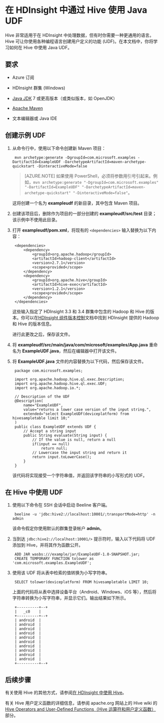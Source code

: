 <properties
pageTitle="在 HDInsight 中通过 Hive 使用 Java 用户定义函数 (UDF) | Azure"
description="了解如何在 HDInsight 的 Hive 中创建并使用 Java 用户定义函数 (UDF)。"
services="hdinsight"
documentationCenter=""
authors="Blackmist"
manager="paulettm"
editor="cgronlun"/>

<tags
	ms.service="hdinsight"
	ms.date="07/07/2016"
	wacn.date="08/01/2016"/>

# 在 HDInsight 中通过 Hive 使用 Java UDF

Hive 非常适用于在 HDInsight 中处理数据，但有时你需要一种更通用的语言。Hive 可让你使用各种编程语言创建用户定义的功能 (UDF)。在本文档中，你将学习如何在 Hive 中使用 Java UDF。

## 要求

* Azure 订阅

* HDInsight 群集 (Windows)

* [Java JDK](http://www.oracle.com/technetwork/java/javase/downloads/) 7 或更高版本（或类似版本，如 OpenJDK）

* [Apache Maven](http://maven.apache.org/)

* 文本编辑器或 Java IDE

## 创建示例 UDF

1. 从命令行中，使用以下命令创建新 Maven 项目：

        mvn archetype:generate -DgroupId=com.microsoft.examples -DartifactId=ExampleUDF -DarchetypeArtifactId=maven-archetype-quickstart -DinteractiveMode=false

    > [AZURE.NOTE] 如果使用 PowerShell，必须将参数用引号引起来。例如，`mvn archetype:generate "-DgroupId=com.microsoft.examples" "-DartifactId=ExampleUDF" "-DarchetypeArtifactId=maven-archetype-quickstart" "-DinteractiveMode=false"`。

    这将创建一个名为 __exampleudf__ 的新目录，其中包含 Maven 项目。

2. 创建该项目后，删除作为项目的一部分创建的 __exampleudf/src/test__ 目录；该示例中不使用此目录。

3. 打开 __exampleudf/pom.xml__，将现有的 `<dependencies>` 输入替换为以下内容：

        <dependencies>
            <dependency>
                <groupId>org.apache.hadoop</groupId>
                <artifactId>hadoop-client</artifactId>
                <version>2.7.1</version>
                <scope>provided</scope>
            </dependency>
            <dependency>
                <groupId>org.apache.hive</groupId>
                <artifactId>hive-exec</artifactId>
                <version>1.2.1</version>
                <scope>provided</scope>
            </dependency>
        </dependencies>

    这些输入指定了 HDInsight 3.3 和 3.4 群集中包含的 Hadoop 和 Hive 的版本。你可以在[HDInsight 组件版本控制](/documentation/articles/hdinsight-component-versioning-v1/)文档中找到 HDInsight 提供的 Hadoop 和 Hive 的版本信息。

    进行此更改之后，保存该文件。

4. 将 __exampleudf/src/main/java/com/microsoft/examples/App.java__ 重命名为 __ExampleUDF.java__，然后在编辑器中打开该文件。

5. 将 __ExampleUDF.java__ 文件的内容替换为以下代码，然后保存该文件。

        package com.microsoft.examples;

        import org.apache.hadoop.hive.ql.exec.Description;
        import org.apache.hadoop.hive.ql.exec.UDF;
        import org.apache.hadoop.io.*;

        // Description of the UDF
        @Description(
            name="ExampleUDF",
            value="returns a lower case version of the input string.",
            extended="select ExampleUDF(deviceplatform) from hivesampletable limit 10;"
        )
        public class ExampleUDF extends UDF {
            // Accept a string input
            public String evaluate(String input) {
                // If the value is null, return a null
                if(input == null)
                    return null;
                // Lowercase the input string and return it
                return input.toLowerCase();
            }
        }

    该代码将实现接受一个字符串值，并返回该字符串的小写形式的 UDF。

## 在 Hive 中使用 UDF

1. 使用以下命令在 SSH 会话中启动 Beeline 客户端。

        beeline -u 'jdbc:hive2://localhost:10001/;transportMode=http' -n admin

    该命令假定你使用默认的群集登录帐户 __admin__。

2. 当到达 `jdbc:hive2://localhost:10001/>` 提示符时，输入以下代码将 UDF 添加到 Hive，并将其作为函数公开。

        ADD JAR wasbs:///example/jar/ExampleUDF-1.0-SNAPSHOT.jar;
        CREATE TEMPORARY FUNCTION tolower as 'com.microsoft.examples.ExampleUDF';

3. 使用该 UDF 将从表中检索的值转换为小写字符串。

        SELECT tolower(deviceplatform) FROM hivesampletable LIMIT 10;

    上面的代码将从表中选择设备平台（Android、Windows、iOS 等），然后将字符串转换为小写字符串，并显示它们。输出结果如下所示。

        +----------+--+
        |   _c0    |
        +----------+--+
        | android  |
        | android  |
        | android  |
        | android  |
        | android  |
        | android  |
        | android  |
        | android  |
        | android  |
        | android  |
        +----------+--+

## 后续步骤

有关使用 Hive 的其他方式，请参阅[在 HDInsight 中使用 Hive](/documentation/articles/hdinsight-use-hive/)。

有关 Hive 用户定义函数的详细信息，请参阅 apache.org 网站上的 Hive wiki 的 [Hive Operators and User-Defined Functions（Hive 运算符和用户定义函数）](https://cwiki.apache.org/confluence/display/Hive/LanguageManual+UDF)部分。

<!---HONumber=Mooncake_0725_2016-->